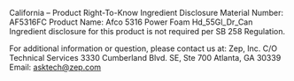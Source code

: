  
 
 
California – Product Right-To-Know Ingredient Disclosure 
Material Number: AF5316FC 
Product Name: Afco 5316 Power Foam Hd_55Gl_Dr_Can 
Ingredient disclosure for this product is not required per SB 258 Regulation. 
 
For additional information or question, please contact us at: 
Zep, Inc. 
C/O Technical Services 
3330 Cumberland Blvd. SE, Ste 700 
Atlanta, GA 30339 
Email: asktech@zep.com 
 
 
 
 

